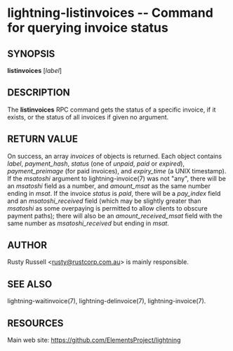 lightning-listinvoices -- Command for querying invoice status
=============================================================

SYNOPSIS
--------

**listinvoices** \[*label*\]

DESCRIPTION
-----------

The **listinvoices** RPC command gets the status of a specific invoice,
if it exists, or the status of all invoices if given no argument.

RETURN VALUE
------------

On success, an array *invoices* of objects is returned. Each object contains
*label*, *payment\_hash*, *status* (one of *unpaid*, *paid* or *expired*),
*payment\_preimage* (for paid invoices), and *expiry\_time* (a UNIX
timestamp).  If the *msatoshi* argument to lightning-invoice(7) was not "any",
there will be an *msatoshi* field as a number, and *amount\_msat* as the same
number ending in *msat*. If the invoice *status* is *paid*, there will be a
*pay\_index* field and an *msatoshi\_received* field (which may be slightly
greater than *msatoshi* as some overpaying is permitted to allow clients to
obscure payment paths); there will also be an *amount\_received\_msat* field
with the same number as *msatoshi\_received* but ending in *msat*.

AUTHOR
------

Rusty Russell <<rusty@rustcorp.com.au>> is mainly responsible.

SEE ALSO
--------

lightning-waitinvoice(7), lightning-delinvoice(7), lightning-invoice(7).

RESOURCES
---------

Main web site: <https://github.com/ElementsProject/lightning>

